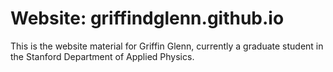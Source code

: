 # Website: griffindglenn.github.io

This is the website material for Griffin Glenn, currently a graduate student in the Stanford Department of Applied Physics.
